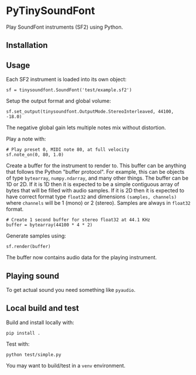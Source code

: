 # PyTinySoundFont

Play SoundFont instruments (SF2) using Python.

## Installation

## Usage

Each SF2 instrument is loaded into its own object:

    sf = tinysoundfont.SoundFont('test/example.sf2')

Setup the output format and global volume:

    sf.set_output(tinysoundfont.OutputMode.StereoInterleaved, 44100, -18.0)

The negative global gain lets multiple notes mix without distortion.

Play a note with:

    # Play preset 0, MIDI note 80, at full velocity
    sf.note_on(0, 80, 1.0)

Create a buffer for the instrument to render to. This buffer can be anything
that follows the Python "buffer protocol". For example, this can be objects of
type `bytearray`, `numpy.ndarray`, and many other things. The buffer can be 1D
or 2D. If it is 1D then it is expected to be a simple contiguous array of bytes
that will be filled with audio samples. If it is 2D then it is expected to have
correct format type `float32` and dimensions `(samples, channels)` where
`channels` will be 1 (mono) or 2 (stereo). Samples are always in `float32`
format.

    # Create 1 second buffer for stereo float32 at 44.1 KHz
    buffer = bytearray(44100 * 4 * 2)

Generate samples using:

    sf.render(buffer)

The buffer now contains audio data for the playing instrument.

## Playing sound

To get actual sound you need something like `pyaudio`.

## Local build and test

Build and install locally with:

    pip install .

Test with:

    python test/simple.py

You may want to build/test in a `venv` environment.
